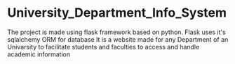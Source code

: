 # University_Department_Info_System
The project is made using flask framework based on python. 
Flask uses it's sqlalchemy ORM for database
It is a website made for any Department of an Univarsity to facilitate students and faculties to access and handle academic information

